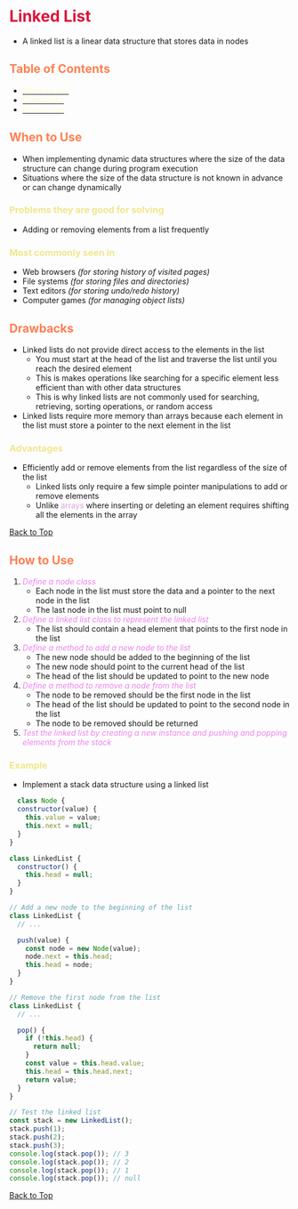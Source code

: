 <style>
r { color: Crimson }
o { color: Coral }
y { color: Khaki }
g { color: MediumSpringGreen }
b { color: SkyBlue }
i { color: Violet }
h { color:  Plum }
hh { color: Pink }
l { color: Lemonchiffon}
</style>

# <r>Linked List</r>

* A linked list is a linear data structure that stores data in nodes

## <h2 id='table-of-contents'><o>Table of Contents</o></h2>
* [<l>When to use</l>](#when-to-use)
* [<l>Drawbacks</l>](#drawbacks)
* [<l>How to use</l>](#how-to-use)

## <h2 id='when-to-use'><o>When to Use</o></h2>
* When implementing dynamic data structures where the size of the data structure can change during program execution
* Situations where the size of the data structure is not known in advance or can change dynamically

### <y>Problems they are good for solving</y>
* Adding or removing elements from a list frequently

### <y>Most commonly seen in</y>
* Web browsers *(for storing history of visited pages)*
* File systems *(for storing files and directories)*
* Text editors *(for storing undo/redo history)*
* Computer games *(for managing object lists)*

## <h2 id='drawbacks'><o>Drawbacks</o></h2>
* Linked lists do not provide direct access to the elements in the list
    * You must start at the head of the list and traverse the list until you reach the desired element
    * This is makes operations like  searching for a specific element less efficient than with other data structures
    * This is why linked lists are not commonly used for searching, retrieving, sorting operations, or random access
* Linked lists require more memory than arrays because each element in the list must store a pointer to the next element in the list

### <y>Advantages</y>
* Efficiently add or remove elements from the list regardless of the size of the list
    * Linked lists only require a few simple pointer manipulations to add or remove elements
    * Unlike <h>arrays</h> where inserting or deleting an element requires shifting all the elements in the array

[Back to Top](#table-of-contents)

## <h2 id='how-to-use'><o>How to Use</o></h2>
1. <i>Define a node class</i>
    * Each node in the list must store the data and a pointer to the next node in the list
    * The last node in the list must point to null
2. <i>Define a linked list class to represent the linked list</i>
    * The list should contain a head element that points to the first node in the list
3. <i>Define a method to add a new node to the list</i>
    * The new node should be added to the beginning of the list
    * The new node should point to the current head of the list
    * The head of the list should be updated to point to the new node
4. <i>Define a method to remove a node from the list</i>
    * The node to be removed should be the first node in the list
    * The head of the list should be updated to point to the second node in the list
    * The node to be removed should be returned
5. <i>Test the linked list by creating a new instance and pushing and popping elements from the stack</i>

### <y>Example</y>
* Implement a stack data structure using a linked list
```javascript
  class Node {
  constructor(value) {
    this.value = value;
    this.next = null;
  }
}

class LinkedList {
  constructor() {
    this.head = null;
  }
}

// Add a new node to the beginning of the list
class LinkedList {
  // ...

  push(value) {
    const node = new Node(value);
    node.next = this.head;
    this.head = node;
  }
}

// Remove the first node from the list
class LinkedList {
  // ...

  pop() {
    if (!this.head) {
      return null;
    }
    const value = this.head.value;
    this.head = this.head.next;
    return value;
  }
}

// Test the linked list 
const stack = new LinkedList();
stack.push(1);
stack.push(2);
stack.push(3);
console.log(stack.pop()); // 3
console.log(stack.pop()); // 2
console.log(stack.pop()); // 1
console.log(stack.pop()); // null
```

[Back to Top](#table-of-contents)
